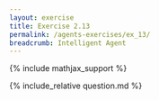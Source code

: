 ```yaml
---
layout: exercise
title: Exercise 2.13
permalink: /agents-exercises/ex_13/
breadcrumb: Intelligent Agent
---
```


{% include mathjax_support %}

<div><i class="arrow-up loader" data-chapter="agents-exercises" data-exercise="ex_13" data-rating="0"></i></div>
{% include_relative question.md %}
